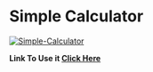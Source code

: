 # Simple Calculator

<a href="https://ibb.co/F88D2cJ"><img src="https://i.ibb.co/p44LcNZ/Simple-Calculator.jpg" alt="Simple-Calculator" border="0"></a>

**Link To Use it [Click Here](https://utkarshkanswal.github.io/Simple-Calculator-/)**
